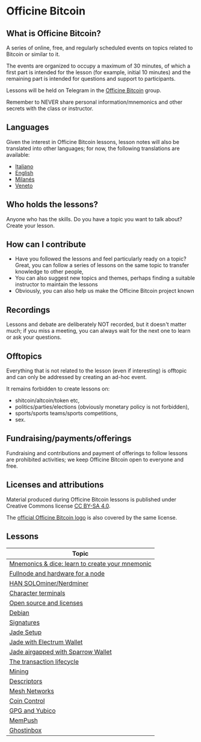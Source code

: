# Officine Bitcoin

## What is Officine Bitcoin?
A series of online, free, and regularly scheduled events on topics related to Bitcoin or similar to it.

The events are organized to occupy a maximum of 30 minutes, of which a first part is intended for the lesson (for example, initial 10 minutes) and the remaining part is intended for questions and support to participants.

Lessons will be held on Telegram in the [Officine Bitcoin](https://t.me/officinebitcoin) group.

Remember to NEVER share personal information/mnemonics and other secrets with the class or instructor.

## Languages
Given the interest in Officine Bitcoin lessons, lesson notes will also be translated into other languages; for now, the following translations are available:
- [Italiano](./index.html)
- [English](./index.en.html)
- [Milanés](./index.mi.html)
- [Veneto](./index.ve.html)

## Who holds the lessons?
Anyone who has the skills. Do you have a topic you want to talk about? Create your lesson.

## How can I contribute
- Have you followed the lessons and feel particularly ready on a topic? Great, you can follow a series of lessons on the same topic to transfer knowledge to other people,
- You can also suggest new topics and themes, perhaps finding a suitable instructor to maintain the lessons
- Obviously, you can also help us make the Officine Bitcoin project known

## Recordings
Lessons and debate are deliberately NOT recorded, but it doesn't matter much; if you miss a meeting, you can always wait for the next one to learn or ask your questions.

## Offtopics
Everything that is not related to the lesson (even if interesting) is offtopic and can only be addressed by creating an ad-hoc event.

It remains forbidden to create lessons on:
- shitcoin/altcoin/token etc,
- politics/parties/elections (obviously monetary policy is not forbidden),
- sports/sports teams/sports competitions,
- sex.

## Fundraising/payments/offerings
Fundraising and contributions and payment of offerings to follow lessons are prohibited activities; we keep Officine Bitcoin open to everyone and free.

## Licenses and attributions
Material produced during Officine Bitcoin lessons is published under Creative Commons license [CC BY-SA 4.0](https://creativecommons.org/licenses/by-sa/4.0/legalcode.it).

The [official Officine Bitcoin logo](./logo/index.en.html) is also covered by the same license.

## Lessons

| Topic                                                |
|------------------------------------------------------|
| [Mnemonics & dice: learn to create your mnemonic](./lezioni/mnedad/index.en.html)|
| [Fullnode and hardware for a node](./lezioni/fulhar/index.en.html)|
| [HAN SOLOminer/Nerdminer](./lezioni/hansol/index.en.html)|
| [Character terminals](./lezioni/tercar/index.en.html)|
| [Open source and licenses](./lezioni/openso/index.en.html)|
| [Debian](./lezioni/debian/index.en.html)|
| [Signatures](./lezioni/firme/index.en.html)|
| [Jade Setup](./lezioni/jadeset/index.en.html)|
| [Jade with Electrum Wallet](./lezioni/jadeele/index.en.html)|
| [Jade airgapped with Sparrow Wallet](./lezioni/jadespa/index.en.html)|
| [The transaction lifecycle](./lezioni/ciclo/index.en.html)|
| [Mining](./lezioni/mining/index.en.html)|
| [Descriptors](./lezioni/descr/index.en.html)|
| [Mesh Networks](./lezioni/mesh/index.en.html)|
| [Coin Control](./lezioni/coinco/index.en.html)|
| [GPG and Yubico](./lezioni/gpg/index.en.html)| 
| [MemPush](./lezioni/mempush/index.en.html)|
| [Ghostinbox](./lezioni/ghostin/index.en.html)|
